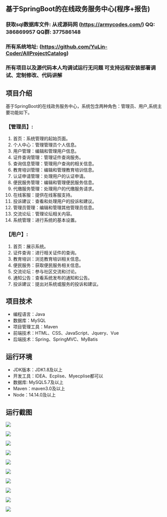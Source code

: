 ## 基于SpringBoot的在线政务服务中心(程序+报告)

###  获取sql数据库文件: 从戎源码网 (https://armycodes.com/) QQ: 386869957 QQ群: 377586148
###  所有系统地址: (https://github.com/YuLin-Coder/AllProjectCatalog) 
###  所有项目以及源代码本人均调试运行无问题 可支持远程安装部署调试、定制修改、代码讲解

## 项目介绍
基于SpringBoot的在线政务服务中心，系统包含两种角色：管理员、用户,系统主要功能如下。

### 【管理员】:
1. 首页：系统管理的起始页面。
2. 个人中心：管理管理员个人信息。
3. 用户管理：编辑和管理用户信息。
4. 证件查询管理：管理证件查询服务。
5. 查询信息管理：管理用户查询的相关信息。
6. 教育培训管理：编辑和管理教育培训信息。
7. 认证申请管理：处理用户的认证申请。
8. 便民服务管理：编辑和管理便民服务信息。
9. 代缴服务管理：处理用户的代缴服务请求。
10. 在线客服：提供在线客服支持。
11. 投诉建议：查看和处理用户的投诉和建议。
12. 管理员管理：编辑和管理其他管理员信息。
13. 交流论坛：管理论坛相关内容。
14. 系统管理：进行系统的基本设置。

### 【用户】:
1. 首页：展示系统。
2. 证件查询：进行相关证件的查询。
3. 教育培训：浏览教育培训相关信息。
4. 便民服务：获取便民服务相关信息。
5. 交流论坛：参与社区交流和讨论。
6. 通知公告：查看系统发布的通知和公告。
7. 投诉建议：提出对系统或服务的投诉和建议。

## 项目技术
- 编程语言：Java
- 数据库：MySQL
- 项目管理工具：Maven
- 前端技术：HTML、CSS、JavaScript、Jquery、Vue
- 后端技术：Spring、SpringMVC、MyBatis

## 运行环境
- JDK版本：JDK1.8及以上
- 开发工具：IDEA、Ecplise、Myecplise都可以
- 数据库: MySQL5.7及以上
- Maven：maven3.0及以上
- Node：14.14.0及以上

## 运行截图
![](screenshot/1.png)

![](screenshot/2.png)

![](screenshot/3.png)

![](screenshot/4.png)

![](screenshot/5.png)

![](screenshot/6.png)

![](screenshot/7.png)

![](screenshot/8.png)

![](screenshot/9.png)

![](screenshot/10.png)